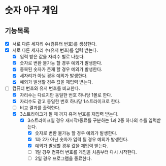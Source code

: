 # 숫자 야구 게임

## 기능목록

- [x] 서로 다른 세자리 수(컴퓨터 번호)를 생성한다.
- [x] 서로 다른 세자리 수(유저 번호)를 입력 받는다.
    - [x] 입력 받은 값을 자리수 별로 나눈다.
    - [x] 숫자로 변환 불가능 할 경우 예외가 발생한다.
    - [x] 중복된 숫자가 존재 할 경우 예외가 발생한다.
    - [x] 세자리가 아닐 경우 예외가 발생한다.
    - [x] 예외가 발생할 경우 값을 재입력 받는다.
- [ ] 컴퓨터 번호와 유저 번호를 비교한다.
    - [x] 자리수는 다르지만 동일한 번호 하나당 1볼로 한다.
    - [x] 자리수도 같고 동일한 번호 하나당 1스트라이크로 한다.
    - [ ] 비교 결과를 출력한다.
    - [x] 3스트라이크가 될 때 까지 유저 번호를 재입력 받는다.
        - [x] 3스트라이크일 경우 재시작/종료를 구분하는 1과 2중 하나의 수를 입력받는다.
            - [x] 숫자로 변환 불가능 할 경우 예외가 발생한다.
            - [x] 1과 2가 아닌 숫자가 입력 될 경우 예외가 발생한다.
            - [x] 예외가 발생할 경우 값을 재입력 받는다.
            - [ ] 1일 경우 컴퓨터 번호를 게임을 처음부터 다시 시작한다.
            - [ ] 2일 경우 프로그램을 종료한다.